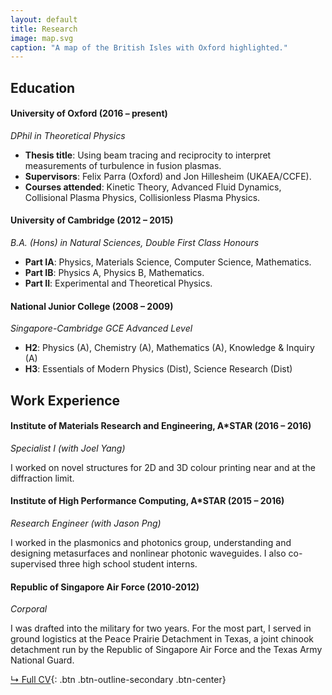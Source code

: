 ```yaml
---
layout: default
title: Research
image: map.svg
caption: "A map of the British Isles with Oxford highlighted."
---
```


## Education

#### University of Oxford (2016 &ndash; present)
*DPhil in Theoretical Physics*

* **Thesis title**: Using beam tracing and reciprocity to interpret measurements of turbulence in fusion plasmas.
* **Supervisors**: Felix Parra (Oxford) and Jon Hillesheim (UKAEA/CCFE).
* **Courses attended**: Kinetic Theory, Advanced Fluid Dynamics, Collisional Plasma Physics, Collisionless Plasma Physics.


#### University of Cambridge (2012 &ndash; 2015)
*B.A. (Hons) in Natural Sciences, Double First Class Honours*

* **Part IA**: Physics, Materials Science, Computer Science, Mathematics.
* **Part IB**: Physics A, Physics B, Mathematics.
* **Part II**: Experimental and Theoretical Physics.


#### National Junior College (2008 – 2009)
*Singapore-Cambridge GCE Advanced Level*

* **H2**: Physics (A), Chemistry (A), Mathematics (A), Knowledge & Inquiry (A)
* **H3**: Essentials of Modern Physics (Dist), Science Research (Dist)


## Work Experience

#### Institute of Materials Research and Engineering, A*STAR (2016 – 2016)
*Specialist I (with Joel Yang)*

I worked on novel structures for 2D and 3D colour printing near and at the diffraction limit.


#### Institute of High Performance Computing, A*STAR (2015 – 2016)
*Research Engineer (with Jason Png)*

I worked in the plasmonics and photonics group, understanding and designing metasurfaces and nonlinear photonic waveguides. I also co-supervised three high school student interns.


#### Republic of Singapore Air Force (2010-2012)
*Corporal*

I was drafted into the military for two years. For the most part, I served in ground logistics at the Peace Prairie Detachment in Texas, a joint chinook detachment run by the Republic of Singapore Air Force and the Texas Army National Guard.


[↳ Full CV](assets/files/CV_Valerian.pdf){: .btn .btn-outline-secondary .btn-center}
